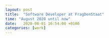 ```yaml
---
layout: post
title:  "Software Developer at FragDenStaat"
time: "August 2020 until now"
date:   2020-08-01 16:54:00 +0100
categories: [work]
---
```

